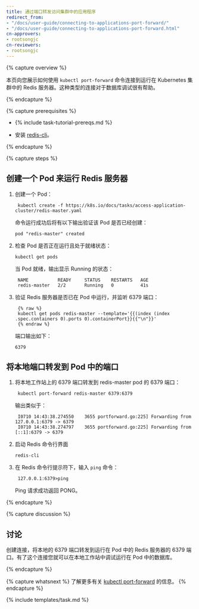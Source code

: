 ```yaml
---
title: 通过端口转发访问集群中的应用程序
redirect_from:
- "/docs/user-guide/connecting-to-applications-port-forward/"
- "/docs/user-guide/connecting-to-applications-port-forward.html"
cn-approvers:
- rootsongjc
cn-reviewers:
- rootsongjc
---
```


{% capture overview %}



本页向您展示如何使用 `kubectl port-forward` 命令连接到运行在 Kubernetes 集群中的 Redis 服务器。这种类型的连接对于数据库调试很有帮助。


{% endcapture %}


{% capture prerequisites %}

* {% include task-tutorial-prereqs.md %}

* 安装 [redis-cli](http://redis.io/topics/rediscli)。

{% endcapture %}

{% capture steps %}



## 创建一个 Pod 来运行 Redis 服务器

1. 创建一个 Pod：

   ```
    kubectl create -f https://k8s.io/docs/tasks/access-application-cluster/redis-master.yaml
   ```

   命令运行成功后将有以下输出验证该 Pod 是否已经创建：

   ```
   pod "redis-master" created
   ```

2. 检查 Pod 是否正在运行且处于就绪状态：

   ```
   kubectl get pods
   ```

   当 Pod 就绪，输出显示 Running 的状态：

   ```
    NAME           READY     STATUS    RESTARTS   AGE
    redis-master   2/2       Running   0          41s
   ```

3. 验证 Redis 服务器是否已在 Pod 中运行，并监听 6379 端口：

   ```
    {% raw %}
    kubectl get pods redis-master --template='{{(index (index .spec.containers 0).ports 0).containerPort}}{{"\n"}}'
    {% endraw %}
   ```

   端口输出如下：

   ```
   6379
   ```



## 将本地端口转发到 Pod 中的端口

1. 将本地工作站上的 6379 端口转发到 redis-master pod 的 6379 端口：

   ```
    kubectl port-forward redis-master 6379:6379
   ```

   输出类似于：

   ```
    I0710 14:43:38.274550    3655 portforward.go:225] Forwarding from 127.0.0.1:6379 -> 6379
    I0710 14:43:38.274797    3655 portforward.go:225] Forwarding from [::1]:6379 -> 6379
   ```

2. 启动 Redis 命令行界面

   ```
   redis-cli
   ```

3. 在 Redis 命令行提示符下，输入 `ping` 命令：

   ```
    127.0.0.1:6379>ping
   ```

   Ping 请求成功返回 PONG。

{% endcapture %}

{% capture discussion %}



## 讨论

创建连接，将本地的 6379 端口转发到运行在 Pod 中的 Redis 服务器的 6379 端口。有了这个连接您就可以在本地工作站中调试运行在 Pod 中的数据库。

{% endcapture %}

{% capture whatsnext %}
了解更多有关 [kubectl port-forward](/docs/user-guide/kubectl/v1.6/#port-forward) 的信息。
{% endcapture %}

{% include templates/task.md %}